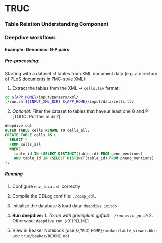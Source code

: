 # TRUC
### Table Relation Understanding Component

### Deepdive workflows

#### Example: Genomics: G-P pairs

##### Pre-processing:
Starting with a dataset of tables from XML document data (e.g. a directory of PLoS documents in PMC-style XML):
  1. Extract the tables from the XML -> `cells.tsv` format:
  ```bash  
  cd ${APP_HOME}/input/parsers/xml/
  ./run.sh ${INPUT_XML_DIR} ${APP_HOME}/input/data/cells.tsv
  ```
  
  2. *Optional:* Filter the dataset to tables that have at least one G and P [TODO: Put this in ddl?]:
  ```SQL  
  deepdive sql
  ALTER TABLE cells RENAME TO cells_all;
  CREATE TABLE cells AS (
    SELECT * 
    FROM cells_all 
    WHERE 
      table_id IN (SELECT DISTINCT(table_id) FROM gene_mentions)
      AND table_id IN (SELECT DISTINCT(table_id) FROM pheno_mentions)
  );
  ```

##### Running
  1. Configure `env_local.sh` correctly

  2. Compile the DDLog conf file: `./comp_ddl`.

  3. Initialize the database & load data: `deepdive initdb`
  
  4. **Run deepdive:**
    1. *To run with greenplum gpfdist: `./run_with_gp.sh`*
    2. Otherwise: `deepdive run ${PIPELINE}`
  
  6. View in Beaker Notebook (use `${TRUC_HOME}/beaker/table_viewer.bkr`; see `truc/beaker/README.md`)
